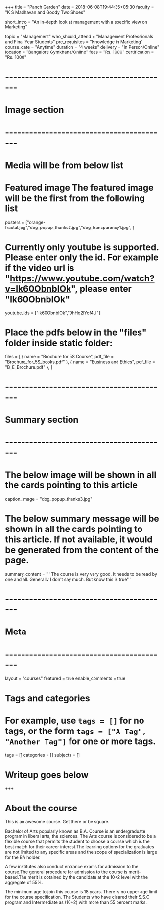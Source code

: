 +++
title = "Panch Garden"
date = 2018-06-08T19:44:35+05:30
faculty = "K S Madhavan and Goody Two Shoes"

short_intro = "An in-depth look at management with a specific view on Marketing"


topic = "Management"
who_should_attend = "Management Professionals and Final Year Students"
pre_requisites = "Knowledge in Marketing"
course_date = "Anytime"
duration = "4 weeks"
delivery = "In Person/Online"
location = "Bangalore Gymkhana/Online"
fees = "Rs. 1000"
certification = "Rs. 1000"

# -----------------------------------------
# Image section
# -----------------------------------------

# Media will be from below list
# Featured image The featured image will be the first from the following list
posters = ["orange-fractal.jpg","dog_popup_thanks3.jpg","dog_transparency1.jpg", ]

# Currently only youtube is supported. Please enter only the id. For example if the video url is "https://www.youtube.com/watch?v=lk60ObnbIOk", please enter "lk60ObnbIOk"
youtube_ids = ["lk60ObnbIOk","9hHq2lYof4U"]

# Place the pdfs below in the "files" folder inside static folder:
files = [
    { name = "Brochure for 5S Course", pdf_file = "Brochure_for_5S_books.pdf" },
    { name = "Business and Ethics", pdf_file = "B_E_Brochure.pdf" },
]
# -----------------------------------------
# Summary section
# -----------------------------------------

# The below image will be shown in all the cards pointing to this article
caption_image = "dog_popup_thanks3.jpg"
# The below summary message will be shown in all the cards pointing to this article. If not available, it would be generated from the content of the page.
summary_content = '''
The course is very very good. It needs to be read by one and all.
Generally I don't say much. But know this is true'''


# -----------------------------------------
# Meta
# -----------------------------------------

layout = "courses"
featured = true
enable_comments = true

# Tags and categories
# For example, use `tags = []` for no tags, or the form `tags = ["A Tag", "Another Tag"]` for one or more tags.
tags = []
categories = []
subjects = []

# Writeup goes below
+++
# About the course

This is an awesome course. Get there or be square.

Bachelor of Arts popularly known as B.A. Course is an undergraduate program in liberal arts, the sciences. The Arts course is considered to be a flexible course that permits the student to choose a course which is the best match for their career interest.The learning options for the graduates are not limited to any specific areas and the scope of specialization is large for the BA holder.

A few institutes also conduct entrance exams for admission to the course.The general procedure for admission to the course is merit- based.The merit is obtained by the candidate at the 10+2 level with the aggregate of 55%.

The minimum age to join this course is 18 years. There is no upper age limit for the course specification. The Students who have cleared their S.S.C program and Intermediate as  (10+2) with more than 55 percent marks.



